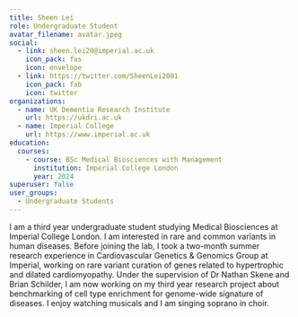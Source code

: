 ```yaml
---
title: Sheen Lei
role: Undergraduate Student
avatar_filename: avatar.jpeg
social:
  - link: sheen.lei20@imperial.ac.uk
    icon_pack: fas
    icon: envelope
  - link: https://twitter.com/SheenLei2001
    icon_pack: fab
    icon: twitter
organizations:
  - name: UK Dementia Research Institute
    url: https://ukdri.ac.uk
  - name: Imperial College
    url: https://www.imperial.ac.uk
education:
  courses:
    - course: BSc Medical Biosciences with Management
      institution: Imperial College London
      year: 2024
superuser: false
user_groups:
  - Undergraduate Students
---
```

I am a third year undergraduate student studying Medical Biosciences at Imperial College London. I am interested in rare and common variants in human diseases. Before joining the lab, I took a two-month summer research experience in Cardiovascular Genetics & Genomics Group at Imperial, working on rare variant curation of genes related to hypertrophic and dilated cardiomyopathy.
Under the supervision of Dr Nathan Skene and Brian Schilder, I am now working on my third year research project about benchmarking of cell type enrichment for genome-wide signature of diseases. I enjoy watching musicals and I am singing soprano in choir.